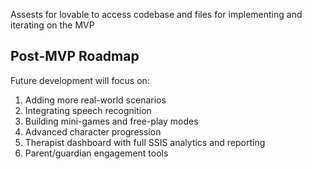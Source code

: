 Assests for lovable to access codebase and files for implementing and iterating on the MVP

## Post-MVP Roadmap

Future development will focus on:

1. Adding more real-world scenarios
2. Integrating speech recognition
3. Building mini-games and free-play modes
4. Advanced character progression
5. Therapist dashboard with full SSIS analytics and reporting
6. Parent/guardian engagement tools
